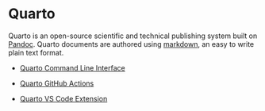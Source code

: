 
# Quarto

Quarto is an open-source scientific and technical publishing system built on [Pandoc](https://pandoc.org). Quarto documents are authored using [markdown](https://en.wikipedia.org/wiki/Markdown), an easy to write plain text format.

- [Quarto Command Line Interface](https://github.com/quarto-dev/quarto-cli)

- [Quarto GitHub Actions](https://github.com/quarto-dev/quarto-actions)

- [Quarto VS Code Extension](https://github.com/quarto-dev/quarto/tree/main/apps/vscode)


